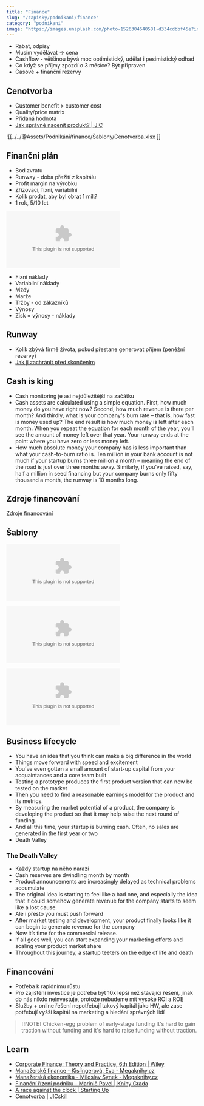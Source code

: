 ```yaml
---
title: "Finance"
slug: "/zapisky/podnikani/finance"
category: "podnikani"
image: "https://images.unsplash.com/photo-1526304640581-d334cdbbf45e?ixlib=rb-1.2.1&ixid=MnwxMjA3fDB8MHxwaG90by1wYWdlfHx8fGVufDB8fHx8&auto=format&fit=crop&w=1170&q=80"
---
```


- Rabat, odpisy
- Musím vydělávat → cena
- Cashflow - většinou bývá moc optimistický, udělat i pesimistický odhad
- Co když se příjmy zpozdí o 3 měsíce? Být připraven
- Časové + finanční rezervy

## Cenotvorba
- Customer benefit > customer cost
- Quality/price matrix
- Přidaná hodnota
- [Jak správně nacenit produkt? | JIC](https://www.jic.cz/magazin/jak-spravne-nacenit-produkt/)

![[../../@Assets/Podnikání/finance/Šablony/Cenotvorba.xlsx ]]

## Finanční plán
- Bod zvratu
- Runway - doba přežití z kapitálu
- Profit margin na výrobku
- Zřizovací, fixní, variabilní
- Kolik prodat, aby byl obrat 1 mil.?
- 1 rok, 5/10 let

![Finanční plán](../../@Assets/Podnikání/finance/Šablony/Finance.xlsx)

- Fixní náklady
- Variabilní náklady
- Mzdy
- Marže
- Tržby - od zákazníků
- Výnosy
- Zisk = výnosy - náklady

## Runway
- Kolik zbývá firmě života, pokud přestane generovat příjem (peněžní rezervy)
- [Jak ji zachránit před skončením](../Bordel%20obecně/Jak%20startupy%20končí.md)

## Cash is king
- Cash monitoring je asi nejdůležitější na začátku
- Cash assets are calculated using a simple equation. First, how much money do you have right now? Second, how much revenue is there per month? And thirdly, what is your company's burn rate – that is, how fast is money used up? The end result is how much money is left after each month. When you repeat the equation for each month of the year, you'll see the amount of money left over that year. Your runway ends at the point where you have zero or less money left.
- How much absolute money your company has is less important than what your cash-to-burn ratio is. Ten million in your bank account is not much if your startup burns three million a month – meaning the end of the road is just over three months away. Similarly, if you’ve raised, say, half a million in seed financing but your company burns only fifty thousand a month, the runway is 10 months long.

## Zdroje financování
[Zdroje financování](Zdroje%20financování.md)

## Šablony

![5letý plán](../../@Assets/Podnikání/finance/Šablony/5y.xlsx)

![Cashflow 13 týdnů](../../@Assets/Podnikání/finance/Šablony/CF_13week.xlsx)

![Cashflow šablony](../../@Assets/Podnikání/finance/Šablony/CF_Templates.xlsx)

## Business lifecycle
- You have an idea that you think can make a big difference in the world
- Things move forward with speed and excitement
- You’ve even gotten a small amount of start-up capital from your acquaintances and a core team built
- Testing a prototype produces the first product version that can now be tested on the market
- Then you need to find a reasonable earnings model for the product and its metrics.
- By measuring the market potential of a product, the company is developing the product so that it may help raise the next round of funding.
- And all this time, your startup is burning cash. Often, no sales are generated in the first year or two
- Death Valley

### The Death Valley
- Každý startup na něho narazí
- Cash reserves are dwindling month by month
- Product announcements are increasingly delayed as technical problems accumulate
- The original idea is starting to feel like a bad one, and especially the idea that it could somehow generate revenue for the company starts to seem like a lost cause.
- Ale i přesto you must push forward
- After market testing and development, your product finally looks like it can begin to generate revenue for the company
- Now it’s time for the commercial release.
- If all goes well, you can start expanding your marketing efforts and scaling your product market share
- Throughout this journey, a startup teeters on the edge of life and death

## Financování
- Potřeba k rapidnímu růstu
- Pro zajištění investice je potřeba být 10x lepší než stávající řešení, jinak do nás nikdo neinvestuje, protože nebudeme mít vysoké ROI a ROE
- Služby + online řešení nepotřebují takový kapitál jako HW, ale zase potřebují vyšší kapitál na marketing a hledání správných lidí


> [!NOTE] Chicken-egg problem of early-stage funding
> It's hard to gain traction without funding and it's hard to raise funding without traction.


## Learn
- [Corporate Finance: Theory and Practice, 6th Edition | Wiley](https://www.wiley.com/en-us/Corporate+Finance%3A+Theory+and+Practice%2C+6th+Edition-p-9781119841623)
- [Manažerské finance - Kislingerová, Eva - Megaknihy.cz](https://www.megaknihy.cz/ekonomie/202773-manazerske-finance.html)
- [Manažerská ekonomika - Miloslav Synek - Megaknihy.cz](https://www.megaknihy.cz/podnikovy-management/94564-manazerska-ekonomika.html)
- [Finanční řízení podniku - Marinič Pavel | Knihy Grada](https://www.grada.cz/financni-rizeni-podniku-5992/)
- [A race against the clock | Starting Up](https://courses.minnalearn.com/en/courses/startingup/financing/a-race-against-the-clock/)
- [Cenotvorba | JICskill](https://skill.jic.cz/lekce/lekce-5/)